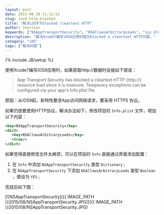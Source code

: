 ```yaml
---
layout: post
date: 2015-08-30 21:11:51
slug: ios9-http-blocked
title: "解决iOS9下blocked cleartext HTTP"
author: Yourtion
keywords: ["NSAppTransportSecurity", "NSAllowsArbitraryLoads", "ios blocked cleartext"]
description: "解决Xcode7编写iOS9应用时提示blocked a cleartext HTTP问题，"
category: "iOS"
tags: ["解决问题"]
---
```

{% include JB/setup %}


使用Xcode7编写iOS9应用时，如果获取http://数据时会报如下错误：

> App Transport Security has blocked a cleartext HTTP (http://) resource load since it is insecure. Temporary exceptions can be configured via your app's Info.plist file.

原因：从iOS9起，新特性要求App访问网络请求，要采用 HTTPS 协议。 

如果仍想要使用HTTP协议，解决办法如下，修改项目的 `Info.plist` 文件，增加以下内容：

```xml
<key>NSAppTransportSecurity</key>
<dict>
   <key>NSAllowsArbitraryLoads</key>
   <true/>
</dict>
```

如果觉得直接修改文件太麻烦，可以在项目的 `Info` 直接通过界面添加配置：

1. 在 `Info` 中添加 `NSAppTransportSecurity` 类型 `Dictionary` ;
2. 在 `NSAppTransportSecurity` 下添加 `NSAllowsArbitraryLoads` 类型 `Boolean` ，值设为 `YES` ;

完成后如下图：

[![NSAppTransportSecurity]({{ IMAGE_PATH }}2015/08/NSAppTransportSecurity.JPG)]({{ IMAGE_PATH }}2015/08/NSAppTransportSecurity.JPG)

